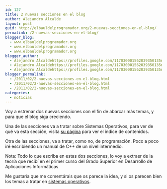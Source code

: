 ```yaml
---
id: 127
title: 2 nuevas secciones en el blog
author: Alejandro Alcalde
layout: post
guid: http://elbauldelprogramador.org/2-nuevas-secciones-en-el-blog/
permalink: /2-nuevas-secciones-en-el-blog/
blogger_blog:
  - www.elbauldelprogramador.org
  - www.elbauldelprogramador.org
  - www.elbauldelprogramador.org
blogger_author:
  - Alejandro Alcaldehttps://profiles.google.com/117030001562039350135noreply@blogger.com
  - Alejandro Alcaldehttps://profiles.google.com/117030001562039350135noreply@blogger.com
  - Alejandro Alcaldehttps://profiles.google.com/117030001562039350135noreply@blogger.com
blogger_permalink:
  - /2011/02/2-nuevas-secciones-en-el-blog.html
  - /2011/02/2-nuevas-secciones-en-el-blog.html
  - /2011/02/2-nuevas-secciones-en-el-blog.html
categories:
  - noticias
---
```

<input type="hidden" name="IL_RELATED_TAGS" value="1" />  
Voy a estrenar dos nuevas secciones con el fin de abarcar más temas, y para que el blog siga creciendo.

Una de las secciones va a tratar sobre Sistemas Operativos, para ver de qué va esta sección, visita [su página][1] para ver el índice de contenidos.

Otra de las secciones, va a tratar, como no, de programación. Poco a poco iré escribiendo un manual de C++ de un nivel intermedio.

Nota: Todo lo que escriba en estas dos secciones, lo voy a extraer de la teoría que recibí en el primer curso del Grado Superior en Desarrollo de Aplicaciones Informáticas.

Me gustaría que me comentárais que os parece la idea, y si os parecen bien los temas a tratar en [sistemas operativos][1].



 [1]: http://bashyc.blogspot.com/p/sistemas-operativos.html